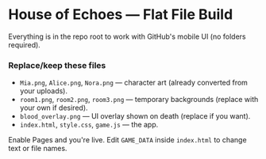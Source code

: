 # House of Echoes — Flat File Build

Everything is in the repo root to work with GitHub's mobile UI (no folders required).

### Replace/keep these files
- `Mia.png`, `Alice.png`, `Nora.png` — character art (already converted from your uploads).
- `room1.png`, `room2.png`, `room3.png` — temporary backgrounds (replace with your own if desired).
- `blood_overlay.png` — UI overlay shown on death (replace if you want).
- `index.html`, `style.css`, `game.js` — the app.

Enable Pages and you're live. Edit `GAME_DATA` inside `index.html` to change text or file names.
